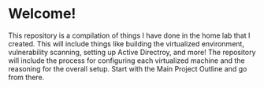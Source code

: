 # Welcome!
This repository is a compilation of things I have done in the home lab that I created. This will include things like building the virtualized environment, vulnerability scanning, setting up Active Directroy, and more! The repository will include the process for configuring each virtualized machine and the reasoning for the overall setup. Start with the Main Project Outline and go from there. 
